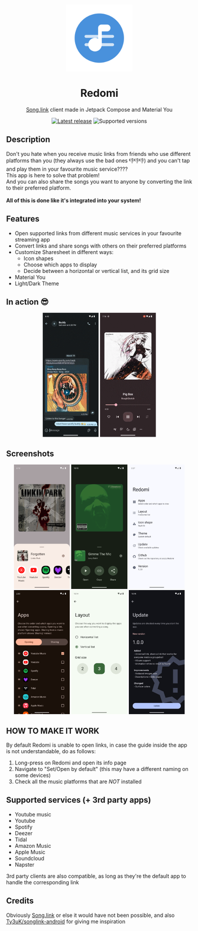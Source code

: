 <div align="center">
  <img width="180" height="180" src="/preview/logo.svg">
  <h1>Redomi</h1>
  <p><a href="https://song.link/">Song.link</a> client made in Jetpack Compose and Material You</p>
  
  [![Latest release](https://img.shields.io/github/v/release/acszo/Redomi?logo=github&label=Latest&color=blue)](https://github.com/acszo/Redomi/releases/latest/)
  ![Supported versions](https://img.shields.io/badge/Support-9_%2B-green?logo=android)
  
</div>

## Description

Don't you hate when you receive music links from friends who use different platforms than you (they always use the bad ones 👎👎👎) and you can't tap and play them in your favourite music service???? <br/>
This app is here to solve that problem! <br/>
And you can also share the songs you want to anyone by converting the link to their preferred platform. <br/> <br/>
<b> All of this is done like it's integrated into your system! </b>

## Features

- Open supported links from different music services in your favourite streaming app
- Convert links and share songs with others on their preferred platforms
- Customize Sharesheet in different ways:
  - Icon shapes
  - Choose which apps to display
  - Decide between a horizontal or vertical list, and its grid size
- Material You
- Light/Dark Theme

## In action 😎

<p align="center">
  <img src="/preview/open.gif" width="30%">
  <img src="/preview/share.gif" width="30%">
</p>

## Screenshots

<p align="center">
  <img src="/preview/screenshot_1.png" width="30%" />
  <img src="/preview/screenshot_2.png" width="30%" />
  <img src="/preview/screenshot_3.png" width="30%" />
  <img src="/preview/screenshot_4.png" width="30%" />
  <img src="/preview/screenshot_5.png" width="30%" />
  <img src="/preview/screenshot_6.png" width="30%" />
</p>

## HOW TO MAKE IT WORK

By default Redomi is unable to open links, in case the guide inside the app is not understandable, do as follows:
1. Long-press on Redomi and open its info page
2. Navigate to "Set/Open by default" (this may have a different naming on some devices)
3. Check all the music platforms that are *NOT* installed

## Supported services (+ 3rd party apps)

- Youtube music
- Youtube
- Spotify
- Deezer
- Tidal
- Amazon Music
- Apple Music
- Soundcloud
- Napster

3rd party clients are also compatible, as long as they're the default app to handle the corresponding link

## Credits

Obviously [Song.link](https://song.link/) or else it would have not been possible, and also [Ty3uK/songlink-android](https://github.com/Ty3uK/songlink-android) for giving me inspiration
